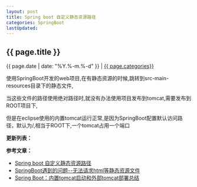 ```yaml
---
layout: post
title: Spring boot 自定义静态资源路径
categories: SpringBoot
lastUpdated:
---
```


## {{ page.title }}

{{ page.date | date: "%Y.%-m.%-d" }} | <a href="/archive#{{ page.categories }}">{{ page.categories}}</a>


使用SpringBoot开发的web项目,在有静态资源的时候,跳转到src-main-resources目录下的静态文件,

当这些文件的路径使用绝对路径时,就没有办法使用项目发布到tomcat,需要发布到ROOT项目下,

但是在eclipse使用的内置tomcat运行正常,是因为SpringBoot配置默认访问路径，默认为/,相当于ROOT下,一个tomcat占用一个端口



**更新列表：**



**参考文章：**

* [Spring boot 自定义静态资源路径][1]
* [SpringBoot遇到的问题--无法请求html等静态资源文件][2]
* [Spring Boot：内置tomcat启动和外部tomcat部署总结][3]

[1]: https://blog.csdn.net/qq_37009083/article/details/81624373
[2]: https://blog.csdn.net/cmqwan/article/details/83934249
[3]: https://blog.csdn.net/lmdsoft/article/details/82863795